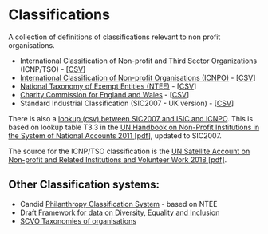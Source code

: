 # Classifications

A collection of definitions of classifications relevant to non profit organisations.

 - International Classification of Non-profit and Third Sector Organizations (ICNP/TSO) - [[CSV](classification/icnptso.csv)]
 - [International Classification of Non-profit Organisations (ICNPO)](classification/icnpo.md) - [[CSV](classification/icnpo.csv)]
 - [National Taxonomy of Exempt Entities (NTEE)](classification/ntee.md) - [[CSV](classification/ntee.csv)]
 - [Charity Commission for England and Wales](classification/ccew.md) - [[CSV](classification/ccew.csv)]
 - Standard Industrial Classification (SIC2007 - UK version) - [[CSV](classification/sic2007.csv)]

There is also a [lookup (csv) between SIC2007 and ISIC and ICNPO](classification/icnpo_sic_lookup.csv). This is based on lookup table T3.3 in the [UN Handbook on Non-Profit Institutions in the System of National Accounts 2011 [pdf]](http://ccss.jhu.edu/wp-content/uploads/downloads/2011/08/UNHB_English.pdf), updated to SIC2007.

The source for the ICNP/TSO classification is the [UN Satellite Account on Non-profit and Related Institutions and Volunteer Work 2018 [pdf]](https://unstats.un.org/unsd/nationalaccount/docs/UN_TSE_HB_FNL_web.pdf).

## Other Classification systems:

- Candid [Philanthropy Classification System](https://taxonomy.candid.org/resources/downloads/full-pcs-taxonomy-with-definitions) - based on NTEE
- [Draft Framework for data on Diversity, Equality and Inclusion](https://www.tsiconsultancy.com/updated-dei-data-group-population-framework/)
- [SCVO Taxonomies of organisations](https://github.com/scvodigital/taxonomies)

